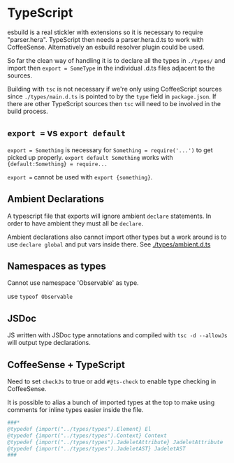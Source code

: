 TypeScript
==========

esbuild is a real stickler with extensions so it is necessary to require "parser.hera".
TypeScript then needs a parser.hera.d.ts to work with CoffeeSense. Alternatively
an esbuild resolver plugin could be used.

So far the clean way of handling it is to declare all the types in `./types/`
and import then `export = SomeType` in the individual .d.ts files adjacent
to the sources.

Building with `tsc` is not necessary if we're only using CoffeeScript sources
since `./types/main.d.ts` is pointed to by the `type` field in `package.json`.
If there are other TypeScript sources then `tsc` will need to be involved in the
build process.

`export =` vs `export default`
---

`export = Something` is necessary for `Something = require('...')` to get picked
up properly. `export default Something` works with `{default:Something} = require...`

`export =` cannot be used with `export {something}`.

Ambient Declarations
---

A typescript file that exports will ignore ambient `declare` statements. In
order to have ambient they must all be `declare`.

Ambient declarations also cannot import other types but a work around is to use
`declare global` and put vars inside there. See [./types/ambient.d.ts](./types/ambient.d.ts)

Namespaces as types
---

Cannot use namespace 'Observable' as type.

use `typeof Observable`

JSDoc
---

JS written with JSDoc type annotations and compiled with `tsc -d --allowJs` will
output type declarations.

CoffeeSense + TypeScript
---

Need to set `checkJs` to true or add `#@ts-check` to enable type checking in
CoffeeSense.

It is possible to alias a bunch of imported types at the top to make using
comments for inline types easier inside the file.

```coffee
###*
@typedef {import("../types/types").Element} El
@typedef {import("../types/types").Context} Context
@typedef {import("../types/types").JadeletAttribute} JadeletAttribute
@typedef {import("../types/types").JadeletAST} JadeletAST
###
```
